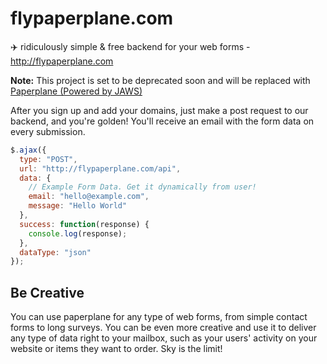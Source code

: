 # flypaperplane.com
:airplane: ridiculously simple &amp; free backend  for your web forms - http://flypaperplane.com

**Note:** This project is set to be deprecated soon and will be replaced with [Paperplane (Powered by JAWS)](https://github.com/eahefnawy/paperplane)

After you sign up and add your domains, just make a post request 
to our backend, and you're golden! You'll receive an email 
with the form data on every submission.

```javascript
$.ajax({
  type: "POST",
  url: "http://flypaperplane.com/api",
  data: { 
    // Example Form Data. Get it dynamically from user!
    email: "hello@example.com", 
    message: "Hello World"
  },
  success: function(response) {
    console.log(response);
  },
  dataType: "json"
});
```

## Be Creative
You can use paperplane for any type of web forms, from simple contact forms to long surveys. You can be even more creative and use it to deliver any type of data right to your mailbox, such as your users' activity on your website or items they want to order. Sky is the limit!
